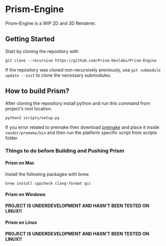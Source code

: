 # Prism-Engine

Prism-Engine is a WIP 2D and 3D Renderer.

## Getting Started

Start by cloning the repository with

```
git clone --recursive https://github.com/Prism-Devlabs/Prism-Engine
```

If the repository was cloned non-recursively previously, use
`git submodule update --init`
to clone the necessary submodules.

## How to build Prism?

After cloning the repository install python and run this command from project's root location.

```
python3 scripts/setup.py
```

If you error related to premake then download [premake](https://premake.github.io/download/) and place it inside `vendor/premake/bin` and then run the platform specific script from scripts folder.

<h3>Things to do before Building and Pushing Prism</h3>
<h4>Prism on Mac</h4>

Install the following packages with brew.

```
brew install cppcheck clang-format gcc
```

<h4>Prism on Windows</h4>

**PROJECT IS UNDERDEVELOPMENT AND HASN'T BEEN TESTED ON LINUX!!**

<h4>Prism on Linux</h4>

**PROJECT IS UNDERDEVELOPMENT AND HASN'T BEEN TESTED ON LINUX!!**
